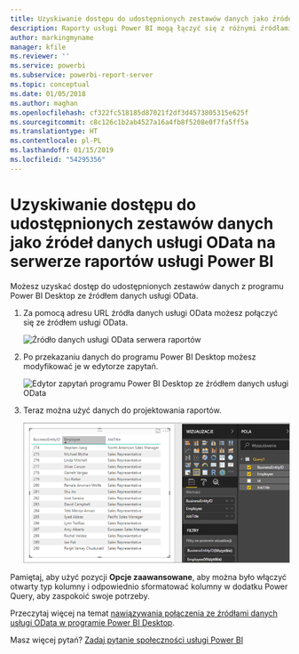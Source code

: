 ```yaml
---
title: Uzyskiwanie dostępu do udostępnionych zestawów danych jako źródeł danych usługi OData na serwerze raportów usługi Power BI
description: Raporty usługi Power BI mogą łączyć się z różnymi źródłami danych. Zależnie od sposobu użycia danych są dostępne różne źródła danych.
author: markingmyname
manager: kfile
ms.reviewer: ''
ms.service: powerbi
ms.subservice: powerbi-report-server
ms.topic: conceptual
ms.date: 01/05/2018
ms.author: maghan
ms.openlocfilehash: cf322fc518185d87021f2df3d4573805315e625f
ms.sourcegitcommit: c8c126c1b2ab4527a16a4fb8f5208e0f7fa5ff5a
ms.translationtype: HT
ms.contentlocale: pl-PL
ms.lasthandoff: 01/15/2019
ms.locfileid: "54295356"
---
```

# <a name="accessing-shared-datasets-as-odata-feeds-in-power-bi-report-server"></a>Uzyskiwanie dostępu do udostępnionych zestawów danych jako źródeł danych usługi OData na serwerze raportów usługi Power BI
Możesz uzyskać dostęp do udostępnionych zestawów danych z programu Power BI Desktop ze źródłem danych usługi OData.

1. Za pomocą adresu URL źródła danych usługi OData możesz połączyć się ze źródłem usługi OData.
   
    ![Źródło danych usługi OData serwera raportów](media/access-dataset-odata/report-server-odata-feed.png)
2. Po przekazaniu danych do programu Power BI Desktop możesz modyfikować je w edytorze zapytań.
   
    ![Edytor zapytań programu Power BI Desktop ze źródłem danych usługi OData](media/access-dataset-odata/report-server-odata-results-query-editor.png)
3. Teraz można użyć danych do projektowania raportów.
   
    ![Projekt raportu programu Power BI Desktop ze źródłem danych usługi OData](media/access-dataset-odata/report-server-odata-power-bi-desktop-report-design.png)

Pamiętaj, aby użyć pozycji **Opcje zaawansowane**, aby można było włączyć otwarty typ kolumny i odpowiednio sformatować kolumny w dodatku Power Query, aby zaspokoić swoje potrzeby.

Przeczytaj więcej na temat [nawiązywania połączenia ze źródłami danych usługi OData w programie Power BI Desktop](../desktop-connect-odata.md).

Masz więcej pytań? [Zadaj pytanie społeczności usługi Power BI](https://community.powerbi.com/)

